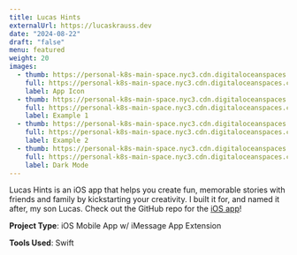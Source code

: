 ```yaml
---
title: Lucas Hints
externalUrl: https://lucaskrauss.dev
date: "2024-08-22"
draft: "false"
menu: featured
weight: 20
images:
  - thumb: https://personal-k8s-main-space.nyc3.cdn.digitaloceanspaces.com/thecodeboss.dev/projects/lucas-hints/thumbnails/lucas-hints-th.jpg
    full: https://personal-k8s-main-space.nyc3.cdn.digitaloceanspaces.com/thecodeboss.dev/projects/lucas-hints/full/lucas-hints.jpeg
    label: App Icon
  - thumb: https://personal-k8s-main-space.nyc3.cdn.digitaloceanspaces.com/thecodeboss.dev/projects/lucas-hints/thumbnails/lucas-hints-4-th.jpg
    full: https://personal-k8s-main-space.nyc3.cdn.digitaloceanspaces.com/thecodeboss.dev/projects/lucas-hints/full/lucas-hints-1.png
    label: Example 1
  - thumb: https://personal-k8s-main-space.nyc3.cdn.digitaloceanspaces.com/thecodeboss.dev/projects/lucas-hints/thumbnails/lucas-hints-5-th.jpg
    full: https://personal-k8s-main-space.nyc3.cdn.digitaloceanspaces.com/thecodeboss.dev/projects/lucas-hints/full/lucas-hints-2.png
    label: Example 2
  - thumb: https://personal-k8s-main-space.nyc3.cdn.digitaloceanspaces.com/thecodeboss.dev/projects/lucas-hints/thumbnails/lucas-hints-6-th.jpg
    full: https://personal-k8s-main-space.nyc3.cdn.digitaloceanspaces.com/thecodeboss.dev/projects/lucas-hints/full/lucas-hints-3.png
    label: Dark Mode
---
```

Lucas Hints is an iOS app that helps you create fun, memorable stories with
friends and family by kickstarting your creativity.
I built it for, and named it after, my son Lucas. Check out
the GitHub repo for the [iOS app](https://github.com/alkrauss48/lucas-hints)!

**Project Type**: iOS Mobile App w/ iMessage App Extension

**Tools Used**: Swift
